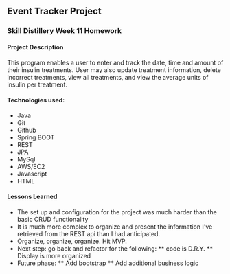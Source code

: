 ## Event Tracker Project

### Skill Distillery Week 11 Homework

#### Project Description
This program enables a user to enter and track the date, time and amount of their insulin treatments. User may also update treatment information, delete incorrect treatments, view all treatments, and view the average units of insulin per treatment.


#### Technologies used:
* Java
* Git
* Github
* Spring BOOT
* REST
* JPA
* MySql
* AWS/EC2
* Javascript
* HTML

#### Lessons Learned
* The set up and configuration for the project was much harder than the basic CRUD functionality
* It is much more complex to organize and present the information I've retrieved from the REST api than I had anticipated.
* Organize, organize, organize. Hit MVP.
* Next step: go back and refactor for the following: 
** code is D.R.Y.
** Display is more organized
* Future phase:
** Add bootstrap
** Add additional business logic
